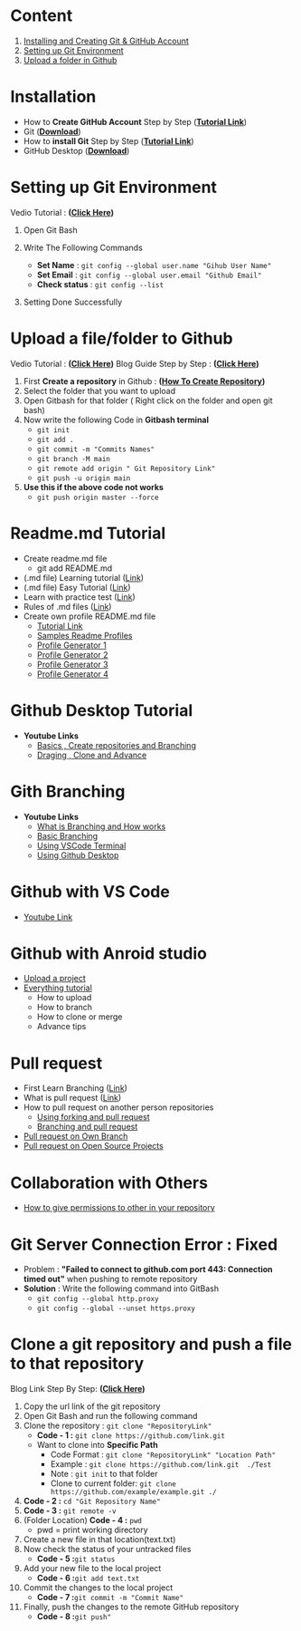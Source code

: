 
# Content

1. [Installing and Creating Git & GitHub Account](#installation)
2. [Setting up Git Environment](#setting-up-git-environment)
3. [Upload a folder in Github](#upload-a-filefolder-to-github)

# Installation

* How to **Create GitHub Account** Step by Step (**[Tutorial Link](https://youtu.be/QUtk-Uuq9nE)**)
* Git (**[Download](https://git-scm.com/downloads)**)
* How to **install Git** Step by Step (**[Tutorial Link](https://phoenixnap.com/kb/how-to-install-git-windows#ftoc-heading-1)**)
* GitHub Desktop (**[Download](https://desktop.github.com/)**)

# Setting up Git Environment

Vedio Tutorial : **([Click Here](https://www.youtube.com/watch?v=yDntCIs-IJM))**

1. Open Git Bash
2. Write The Following Commands

    * **Set Name** :  ``` git config --global user.name "Gihub User Name" ```
    * **Set Email** : ``` git config --global user.email "Github Email" ```
    * **Check status** :  ``` git config --list ```
3. Setting Done Successfully

# Upload a file/folder to Github

Vedio Tutorial : **([Click Here](https://www.youtube.com/watch?v=eGaImwD8fPQ))**
Blog Guide Step by Step : **([Click Here](https://phoenixnap.com/kb/how-to-use-git#ftoc-heading-2))**

1. First **Create a repository** in Github : **([How To Create Repository](https://www.youtube.com/watch?v=u-_uGO95xco))**
2. Select the folder that you want to upload
3. Open Gitbash for that folder ( Right click on the folder and open git bash)
4. Now write the following Code in **Gitbash terminal**
    * ```git init```
    * ```git add .```
    * ```git commit -m "Commits Names"```
    * ```git branch -M main```
    * ```git remote add origin " Git Repository Link"```
    * ```git push -u origin main```
5. **Use this if the above code not works**
    * ```git push origin master --force```  

# Readme.md Tutorial

* Create readme.md file  
  * git add README.md
* (.md file) Learning tutorial ([Link](https://agea.github.io/tutorial.md/))
* (.md file) Easy Tutorial ([Link](https://www.markdownguide.org/basic-syntax/))
* Learn with practice test ([Link](https://www.markdowntutorial.com/))
* Rules of .md files ([Link](https://github.com/markdownlint/markdownlint/blob/master/docs/RULES.md))
* Create own profile README.md file
  * [Tutorial Link](https://www.youtube.com/watch?v=KhGWbt1dAKQ)
  * [Samples Readme Profiles](https://github.com/abhisheknaiidu/awesome-github-profile-readme)
  * [Profile Generator 1](https://arturssmirnovs.github.io/github-profile-readme-generator/)
  * [Profile Generator 2](https://rahuldkjain.github.io/gh-profile-readme-generator/)
  * [Profile Generator 3](https://profile-readme-generator.com/)
  * [Profile Generator 4](https://gprm.itsvg.in/)

# Github Desktop Tutorial

* **Youtube Links**
  * [Basics , Create repositories and Branching](https://www.youtube.com/watch?v=RPagOAUx2SQ&list=PLcL8q_TiioW0JLk03hM3cu_Nb5DRwBHa1&index=2&t=107s)
  * [Draging , Clone and Advance](https://www.youtube.com/watch?v=GOY9wMyr7pU&list=PLcL8q_TiioW0JLk03hM3cu_Nb5DRwBHa1&index=2)

# Gith Branching

* **Youtube Links**
  * [What is Branching and How works](https://youtu.be/BcFoLD6acOM?t=114)
  * [Basic Branching](https://www.youtube.com/watch?v=QV0kVNvkMxc)
  * [Using VSCode Terminal](https://youtu.be/Lf3DYRvCPFo?t=79)
  * [Using Github Desktop](https://www.youtube.com/watch?v=FegJzEFXdk8&list=PLcL8q_TiioW0JLk03hM3cu_Nb5DRwBHa1&index=17)

# Github with VS Code

* [Youtube Link](https://www.youtube.com/watch?v=rmuAKOlWMjA&list=PLcL8q_TiioW0JLk03hM3cu_Nb5DRwBHa1&index=11)

# Github with Anroid studio

* [Upload a project](https://www.youtube.com/watch?v=GhfJTOu3_SE)
* [Everything tutorial](https://youtube.com/playlist?list=PLQkwcJG4YTCQTEk4J4btiOJBV0PhKjJVS)
  * How to upload
  * How to branch
  * How to clone or merge
  * Advance tips

# Pull request

* First Learn Branching ([Link](#gith-branching))
* What is pull request ([Link](https://www.youtube.com/watch?v=For9VtrQx58))
* How to pull request on another person repositories
  * [Using forking and pull request](https://www.youtube.com/watch?v=a_FLqX3vGR4)
  * [Branching and pull request](https://www.youtube.com/watch?v=inPYMFPdzRA)
* [Pull request on Own Branch](https://www.youtube.com/watch?v=inPYMFPdzRA)
* [Pull request on Open Source Projects](https://www.youtube.com/watch?v=8A4TsoXJOs8)

# Collaboration with Others

* [How to give permissions to other in your repository](https://www.youtube.com/watch?v=nS9QbJt4KaQ)

# Git Server Connection Error : Fixed

* Problem : **"Failed to connect to github.com port 443: Connection timed out"** when pushing to remote repository
* **Solution** :  Write the following command into GitBash
  * ```git config --global http.proxy```
  * ```git config --global --unset https.proxy```

# Clone a git repository and push a file to that repository

Blog Link Step By Step:  **([Click Here](https://phoenixnap.com/kb/how-to-install-git-windows#ftoc-heading-13))**

1. Copy the url link of the git repository
2. Open Git Bash and run the following command
3. Clone the repository : `git clone "RepositoryLink"`
    * **Code - 1 :** `git clone https://github.com/link.git`
    * Want to clone into **Specific Path**
        * Code Format : `git clone "RepositoryLink" "Location Path"`
        * Example : `git clone https://github.com/link.git  ./Test`
        * Note : `git init` to that folder
        * Clone to current folder: `git clone https://github.com/example/example.git ./`
4. **Code - 2 :** `cd "Git Repository Name"`
5. **Code - 3 :** ```git remote -v```
6. (Folder Location) **Code - 4 :** ```pwd```
     * pwd = print working directory
7. Create a new file in that location(text.txt)
8. Now check the status of your untracked files
    * **Code - 5 :**`git status`
9. Add your new file to the local project
     * **Code - 6 :**`git add text.txt`
10. Commit the changes to the local project
    * **Code - 7 :**`git commit -m "Commit Name"`
11. Finally, push the changes to the remote GitHub repository
    * **Code - 8 :**`git push"`

